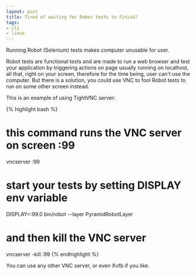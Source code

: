 ```yaml
---
layout: post
title: Tired of waiting for Robot tests to finish?
tags:
- cli
- linux
---
```


Running Robot (Selenium) tests makes computer unusable for user.


Robot tests are functional tests and are made to run a web browser and test your application by triggering actions on page usually running on localhost, all that, right on your screen, therefore for the time being, user can't use the computer. But there is a solution, you could use VNC to fool Robot tests to run on some other screen instead.

This is an example of using TightVNC server:

{% highlight bash %}
# this command runs the VNC server on screen :99
vncserver :99

# start your tests by setting DISPLAY env variable
DISPLAY=:99.0 bin/robot --layer PyramidRobotLayer

# and then kill the VNC server
vncserver -kill :99
{% endhighlight %}

You can use any other VNC server, or even Xvfb if you like.
